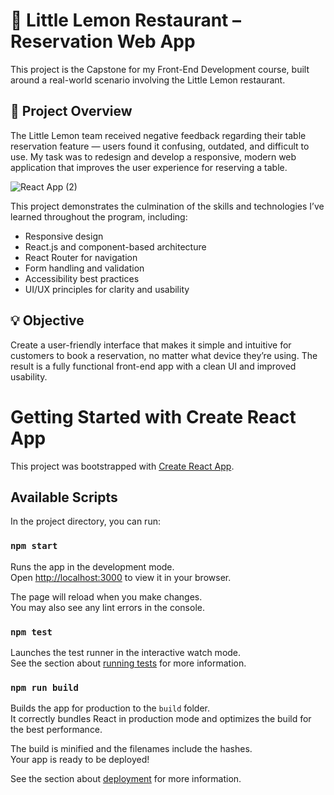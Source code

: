 # 🍋 Little Lemon Restaurant – Reservation Web App
This project is the Capstone for my Front-End Development course, built around a real-world scenario involving the Little Lemon restaurant.

## 🔧 Project Overview
The Little Lemon team received negative feedback regarding their table reservation feature — users found it confusing, outdated, and difficult to use. My task was to redesign and develop a responsive, modern web application that improves the user experience for reserving a table.

![React App (2)](https://github.com/user-attachments/assets/8550214e-f77f-4216-89f1-42dcb1b52215)

This project demonstrates the culmination of the skills and technologies I’ve learned throughout the program, including:

- Responsive design 
- React.js and component-based architecture
- React Router for navigation
- Form handling and validation
- Accessibility best practices
- UI/UX principles for clarity and usability


## 💡 Objective
Create a user-friendly interface that makes it simple and intuitive for customers to book a reservation, no matter what device they’re using. The result is a fully functional front-end app with a clean UI and improved usability.



# Getting Started with Create React App

This project was bootstrapped with [Create React App](https://github.com/facebook/create-react-app).

## Available Scripts

In the project directory, you can run:

### `npm start`

Runs the app in the development mode.\
Open [http://localhost:3000](http://localhost:3000) to view it in your browser.

The page will reload when you make changes.\
You may also see any lint errors in the console.

### `npm test`

Launches the test runner in the interactive watch mode.\
See the section about [running tests](https://facebook.github.io/create-react-app/docs/running-tests) for more information.

### `npm run build`

Builds the app for production to the `build` folder.\
It correctly bundles React in production mode and optimizes the build for the best performance.

The build is minified and the filenames include the hashes.\
Your app is ready to be deployed!

See the section about [deployment](https://facebook.github.io/create-react-app/docs/deployment) for more information.

